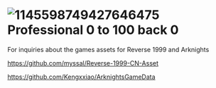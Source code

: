 # ![1145598749427646475](https://github.com/KurtVelasco/ArknightPTS/assets/124945749/ab42262f-26a1-453b-9cdb-b06de373acb8) Professional 0 to 100 back 0

For inquiries about the games assets for Reverse 1999 and Arknights

https://github.com/myssal/Reverse-1999-CN-Asset

https://github.com/Kengxxiao/ArknightsGameData
